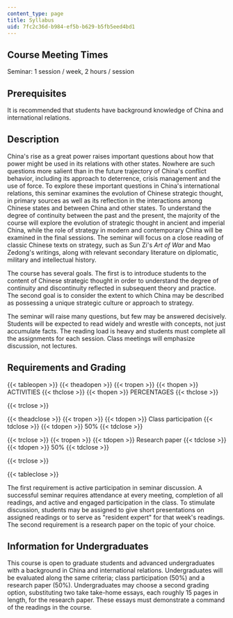 ```yaml
---
content_type: page
title: Syllabus
uid: 7fc2c36d-b984-ef5b-b629-b5fb5eed4bd1
---
```


Course Meeting Times
--------------------

Seminar: 1 session / week, 2 hours / session

Prerequisites
-------------

It is recommended that students have background knowledge of China and international relations.

Description
-----------

China's rise as a great power raises important questions about how that power might be used in its relations with other states. Nowhere are such questions more salient than in the future trajectory of China's conflict behavior, including its approach to deterrence, crisis management and the use of force. To explore these important questions in China's international relations, this seminar examines the evolution of Chinese strategic thought, in primary sources as well as its reflection in the interactions among Chinese states and between China and other states. To understand the degree of continuity between the past and the present, the majority of the course will explore the evolution of strategic thought in ancient and imperial China, while the role of strategy in modern and contemporary China will be examined in the final sessions. The seminar will focus on a close reading of classic Chinese texts on strategy, such as Sun Zi's _Art of War_ and Mao Zedong's writings, along with relevant secondary literature on diplomatic, military and intellectual history.

The course has several goals. The first is to introduce students to the content of Chinese strategic thought in order to understand the degree of continuity and discontinuity reflected in subsequent theory and practice. The second goal is to consider the extent to which China may be described as possessing a unique strategic culture or approach to strategy.

The seminar will raise many questions, but few may be answered decisively. Students will be expected to read widely and wrestle with concepts, not just accumulate facts. The reading load is heavy and students must complete all the assignments for each session. Class meetings will emphasize discussion, not lectures.

Requirements and Grading
------------------------

{{< tableopen >}}
{{< theadopen >}}
{{< tropen >}}
{{< thopen >}}
ACTIVITIES
{{< thclose >}}
{{< thopen >}}
PERCENTAGES
{{< thclose >}}

{{< trclose >}}

{{< theadclose >}}
{{< tropen >}}
{{< tdopen >}}
Class participation
{{< tdclose >}}
{{< tdopen >}}
50%
{{< tdclose >}}

{{< trclose >}}
{{< tropen >}}
{{< tdopen >}}
Research paper
{{< tdclose >}}
{{< tdopen >}}
50%
{{< tdclose >}}

{{< trclose >}}

{{< tableclose >}}

The first requirement is active participation in seminar discussion. A successful seminar requires attendance at every meeting, completion of all readings, and active and engaged participation in the class. To stimulate discussion, students may be assigned to give short presentations on assigned readings or to serve as "resident expert" for that week's readings. The second requirement is a research paper on the topic of your choice.

Information for Undergraduates
------------------------------

This course is open to graduate students and advanced undergraduates with a background in China and international relations. Undergraduates will be evaluated along the same criteria; class participation (50%) and a research paper (50%). Undergraduates may choose a second grading option, substituting two take take-home essays, each roughly 15 pages in length, for the research paper. These essays must demonstrate a command of the readings in the course.